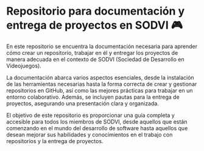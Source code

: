 # Repositorio para documentación y entrega de proyectos en SODVI 🎮

En este repositorio se encuentra la documentación necesaria para aprender cómo crear un repositorio, trabajar en él y entregar los proyectos de manera adecuada en el contexto de SODVI (Sociedad de Desarrollo en Videojuegos).

La documentación abarca varios aspectos esenciales, desde la instalación de las herramientas necesarias hasta la forma correcta de crear y gestionar repositorios en GitHub, así como las mejores prácticas para trabajar en un entorno colaborativo. Además, se incluyen pautas para la entrega de proyectos, asegurando una presentación clara y organizada.

El objetivo de este repositorio es proporcionar una guía completa y accesible para todos los miembros de SODVI, desde aquellos que están comenzando en el mundo del desarrollo de software hasta aquellos que desean mejorar sus habilidades y conocimientos en el trabajo con repositorios y la entrega de proyectos.
